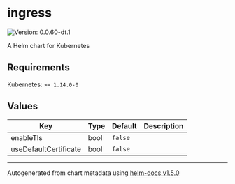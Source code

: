 # ingress

![Version: 0.0.60-dt.1](https://img.shields.io/badge/Version-0.0.60--dt.1-informational?style=flat-square)

A Helm chart for Kubernetes

## Requirements

Kubernetes: `>= 1.14.0-0`

## Values

| Key | Type | Default | Description |
|-----|------|---------|-------------|
| enableTls | bool | `false` |  |
| useDefaultCertificate | bool | `false` |  |

----------------------------------------------
Autogenerated from chart metadata using [helm-docs v1.5.0](https://github.com/norwoodj/helm-docs/releases/v1.5.0)
